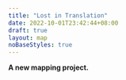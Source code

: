 ```yaml
---
title: "Lost in Translation"
date: 2022-10-01T23:42:44+08:00
draft: true
layout: map
noBaseStyles: true
---
```


**A new mapping project.**